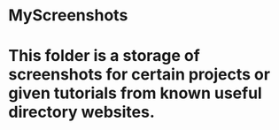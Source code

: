 # MyScreenshots
# This folder is a storage of screenshots for certain projects or given tutorials from known useful directory websites.
